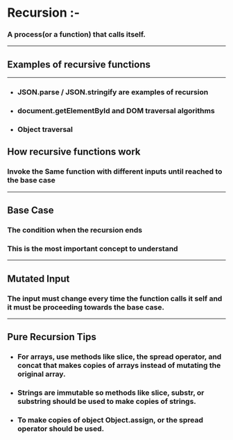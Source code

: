 # Recursion :-
  ### A process(or a function) that calls itself.
---
## Examples of recursive functions
---
  * ### JSON.parse / JSON.stringify are examples of recursion
  * ### document.getElementById and DOM traversal algorithms
  * ### Object traversal

## How recursive functions work
### Invoke the **Same** function with different inputs until reached to the **base case**
---
## Base Case
### The condition when the recursion ends
### **This is the most important concept to understand**
---
## Mutated Input
### The input must change every time the function calls it self and it must be proceeding towards the base case.
---
## Pure Recursion Tips
* ### For arrays, use methods like slice, the spread operator, and concat that makes copies of arrays instead of mutating the original array.
* ### Strings are immutable so methods like slice, substr, or substring should be used to make copies of strings.
* ### To make copies of object Object.assign, or the spread operator should be used.
